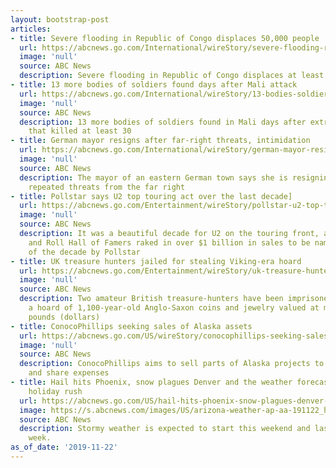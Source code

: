 ```yaml
---
layout: bootstrap-post
articles:
- title: Severe flooding in Republic of Congo displaces 50,000 people
  url: https://abcnews.go.com/International/wireStory/severe-flooding-republic-congo-displaces-50000-people-67227950
  image: 'null'
  source: ABC News
  description: Severe flooding in Republic of Congo displaces at least 50,000 people
- title: 13 more bodies of soldiers found days after Mali attack
  url: https://abcnews.go.com/International/wireStory/13-bodies-soldiers-found-days-mali-attack-67227085
  image: 'null'
  source: ABC News
  description: 13 more bodies of soldiers found in Mali days after extremist attack
    that killed at least 30
- title: German mayor resigns after far-right threats, intimidation
  url: https://abcnews.go.com/International/wireStory/german-mayor-resigns-threats-intimidation-67227027
  image: 'null'
  source: ABC News
  description: The mayor of an eastern German town says she is resigning after receiving
    repeated threats from the far right
- title: Pollstar says U2 top touring act over the last decade]
  url: https://abcnews.go.com/Entertainment/wireStory/pollstar-u2-top-touring-act-decade-67226985
  image: 'null'
  source: ABC News
  description: It was a beautiful decade for U2 on the touring front, as the Rock
    and Roll Hall of Famers raked in over $1 billion in sales to be named the artist
    of the decade by Pollstar
- title: UK treasure hunters jailed for stealing Viking-era hoard
  url: https://abcnews.go.com/Entertainment/wireStory/uk-treasure-hunters-jailed-stealing-viking-era-hoard-67226745
  image: 'null'
  source: ABC News
  description: Two amateur British treasure-hunters have been imprisoned for stealing
    a hoard of 1,100-year-old Anglo-Saxon coins and jewelry valued at millions of
    pounds (dollars)
- title: ConocoPhillips seeking sales of Alaska assets
  url: https://abcnews.go.com/US/wireStory/conocophillips-seeking-sales-alaska-assets-67226850
  image: 'null'
  source: ABC News
  description: ConocoPhillips aims to sell parts of Alaska projects to offset risks
    and share expenses
- title: Hail hits Phoenix, snow plagues Denver and the weather forecast ahead of
    holiday rush
  url: https://abcnews.go.com/US/hail-hits-phoenix-snow-plagues-denver-weather-forecast/story?id=67224748
  image: https://s.abcnews.com/images/US/arizona-weather-ap-aa-191122_hpMain_16x9_992.jpg
  source: ABC News
  description: Stormy weather is expected to start this weekend and last through Thanksgiving
    week.
as_of_date: '2019-11-22'
---
```


